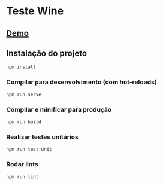 # Teste Wine

## [Demo](https://luhoff-wine.netlify.app/#/)

## Instalação do projeto
```
npm install
```

### Compilar para desenvolvimento (com hot-reloads) 
```
npm run serve
```

### Compilar e minificar para produção  
```
npm run build
```

### Realizar testes unitários
```
npm run test:unit
```

### Rodar lints
```
npm run lint
```
 
